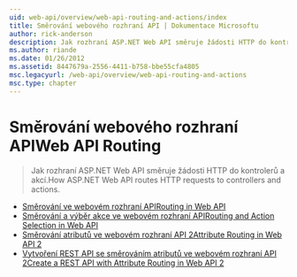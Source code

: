 ```yaml
---
uid: web-api/overview/web-api-routing-and-actions/index
title: Směrování webového rozhraní API | Dokumentace Microsoftu
author: rick-anderson
description: Jak rozhraní ASP.NET Web API směruje žádosti HTTP do kontrolerů a akcí.
ms.author: riande
ms.date: 01/26/2012
ms.assetid: 8447679a-2556-4411-b758-bbe55cfa4805
msc.legacyurl: /web-api/overview/web-api-routing-and-actions
msc.type: chapter
---
```

<a name="web-api-routing"></a><span data-ttu-id="cc93f-103">Směrování webového rozhraní API</span><span class="sxs-lookup"><span data-stu-id="cc93f-103">Web API Routing</span></span>
====================
> <span data-ttu-id="cc93f-104">Jak rozhraní ASP.NET Web API směruje žádosti HTTP do kontrolerů a akcí.</span><span class="sxs-lookup"><span data-stu-id="cc93f-104">How ASP.NET Web API routes HTTP requests to controllers and actions.</span></span>


- [<span data-ttu-id="cc93f-105">Směrování ve webovém rozhraní API</span><span class="sxs-lookup"><span data-stu-id="cc93f-105">Routing in Web API</span></span>](routing-in-aspnet-web-api.md)
- [<span data-ttu-id="cc93f-106">Směrování a výběr akce ve webovém rozhraní API</span><span class="sxs-lookup"><span data-stu-id="cc93f-106">Routing and Action Selection in Web API</span></span>](routing-and-action-selection.md)
- [<span data-ttu-id="cc93f-107">Směrování atributů ve webovém rozhraní API 2</span><span class="sxs-lookup"><span data-stu-id="cc93f-107">Attribute Routing in Web API 2</span></span>](attribute-routing-in-web-api-2.md)
- [<span data-ttu-id="cc93f-108">Vytvoření REST API se směrováním atributů ve webovém rozhraní API 2</span><span class="sxs-lookup"><span data-stu-id="cc93f-108">Create a REST API with Attribute Routing in Web API 2</span></span>](create-a-rest-api-with-attribute-routing.md)

